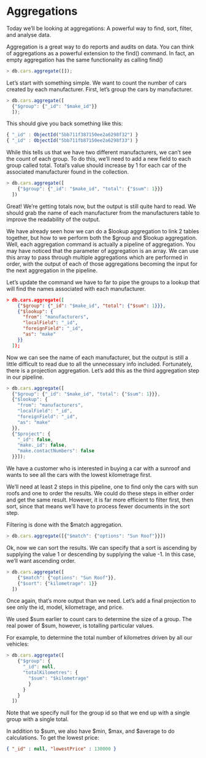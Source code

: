 # Aggregations

Today we’ll be looking at aggregations: A powerful way to find, sort, filter, and analyse data.

Aggregation is a great way to do reports and audits on data. You can think of aggregations as a powerful extension to the find() command. In fact, an empty aggregation has the same functionality as calling find()

```javascript
> db.cars.aggregate([]);
```

Let’s start with something simple. We want to count the number of cars created by each manufacturer. First, let’s group the cars by manufacturer.

```javascript
> db.cars.aggregate([
  {"$group": {"_id": "$make_id"}}
  ]);
```

This should give you back something like this:

```javascript
{ "_id" : ObjectId("5bb711f387150ee2a6298f32") }
{ "_id" : ObjectId("5bb711fb87150ee2a6298f33") }
```

While this tells us that we have two different manufacturers, we can’t see the count of each group. To do this, we’ll need to add a new field to each group called total. Total’s value should increase by 1 for each car of the associated manufacturer found in the collection.

```javascript
> db.cars.aggregate([
    {"$group": {"_id": "$make_id", "total": {"$sum": 1}}}
  ])
```

Great! We’re getting totals now, but the output is still quite hard to read. We should grab the name of each manufacturer from the manufacturers table to improve the readability of the output.

We have already seen how we can do a $lookup aggregation to link 2 tables together, but how to we perform both the $group and $lookup aggregation. Well, each aggregation command is actually a pipeline of aggregation. You may have noticed that the parameter of aggregation is an array. We can use this array to pass through multiple aggregations which are performed in order, with the output of each of those aggregations becoming the input for the next aggregation in the pipeline. 

Let’s update the command we have to far to pipe the groups to a lookup that will find the names associated with each manufacturer.

```json
> db.cars.aggregate([
    {"$group": {"_id": "$make_id", "total": {"$sum": 1}}},
    {"$lookup": {
      "from": "manufacturers",
      "localField": "_id",
      "foreignField": "_id",
      "as": "make"
    }}
  ]);
```

Now we can see the name of each manufacturer, but the output is still a little difficult to read due to all the unnecessary info included. Fortunately, there is a projection aggregation. Let’s add this as the third aggregation step in our pipeline.

```javascript
> db.cars.aggregate([
  {"$group": {"_id": "$make_id", "total": {"$sum": 1}}},
  {"$lookup": {
    "from": "manufacturers",
    "localField": "_id",
    "foreignField": "_id",
    "as": "make"
  }},
  {"$project": {
    "_id": false,
    "make._id": false,
    "make.contactNumbers": false
  }}]);
```

We have a customer who is interested in buying a car with a sunroof and wants to see all the cars with the lowest kilometrage first. 

We’ll need at least 2 steps in this pipeline, one to find only the cars with sun roofs and one to order the results. We could do these steps in either order and get the same result. However, it is far more efficient to filter first, then sort, since that means we’ll have to process fewer documents in the sort step.

Filtering is done with the $match aggregation.

```javascript
> db.cars.aggregate([{"$match": {"options": "Sun Roof"}}])
```

Ok, now we can sort the results. We can specify that a sort is ascending by supplying the value 1 or descending by supplying the value -1. In this case, we’ll want ascending order.

```javascript
> db.cars.aggregate([
    {"$match": {"options": "Sun Roof"}},
    {"$sort": {"kilometrage": 1}}
  ])
```

Once again, that’s more output than we need. Let’s add a final projection to see only the id, model, kilometrage, and price.

We used $sum earlier to count cars to determine the size of a group. The real power of $sum, however, is totalling particular values.

For example, to determine the total number of kilometres driven by all our vehicles:

```javascript
> db.cars.aggregate([
    {"$group": {
      "_id": null,
      "totalKilometres": {
        "$sum": "$kilometrage"
        }
      }
    }
  ])
```

Note that we specify null for the group id so that we end up with a single group with a single total.

In addition to $sum, we also have $min, $max, and $average to do calculations. To get the lowest price:

```json
{ "_id" : null, "lowestPrice" : 130000 }
```